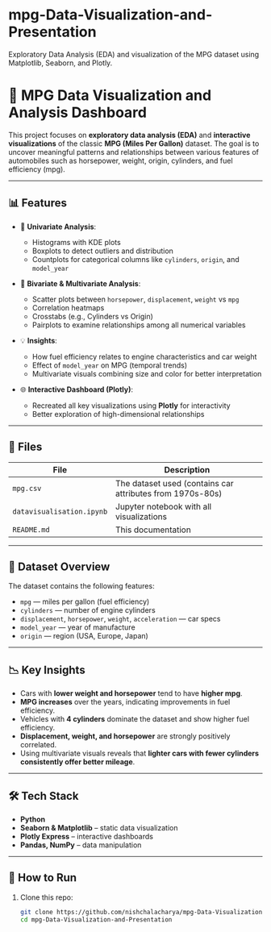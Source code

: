 # mpg-Data-Visualization-and-Presentation
Exploratory Data Analysis (EDA) and visualization of the MPG  dataset using Matplotlib, Seaborn, and Plotly.


# 🚗 MPG Data Visualization and Analysis Dashboard

This project focuses on **exploratory data analysis (EDA)** and **interactive visualizations** of the classic **MPG (Miles Per Gallon)** dataset. The goal is to uncover meaningful patterns and relationships between various features of automobiles such as horsepower, weight, origin, cylinders, and fuel efficiency (mpg).

---

## 📊 Features

- 📌 **Univariate Analysis**: 
  - Histograms with KDE plots
  - Boxplots to detect outliers and distribution
  - Countplots for categorical columns like `cylinders`, `origin`, and `model_year`

- 🔁 **Bivariate & Multivariate Analysis**:  
  - Scatter plots between `horsepower`, `displacement`, `weight` vs `mpg`
  - Correlation heatmaps
  - Crosstabs (e.g., Cylinders vs Origin)
  - Pairplots to examine relationships among all numerical variables

- 💡 **Insights**:  
  - How fuel efficiency relates to engine characteristics and car weight  
  - Effect of `model_year` on MPG (temporal trends)
  - Multivariate visuals combining size and color for better interpretation

- 🌐 **Interactive Dashboard (Plotly)**:  
  - Recreated all key visualizations using **Plotly** for interactivity
  - Better exploration of high-dimensional relationships

---

## 📁 Files

| File | Description |
|------|-------------|
| `mpg.csv` | The dataset used (contains car attributes from 1970s-80s) |
| `datavisualisation.ipynb` | Jupyter notebook with all visualizations |
| `README.md` | This documentation |

---

## 📌 Dataset Overview

The dataset contains the following features:

- `mpg` — miles per gallon (fuel efficiency)
- `cylinders` — number of engine cylinders
- `displacement`, `horsepower`, `weight`, `acceleration` — car specs
- `model_year` — year of manufacture
- `origin` — region (USA, Europe, Japan)

---

## 📉 Key Insights

- Cars with **lower weight and horsepower** tend to have **higher mpg**.
- **MPG increases** over the years, indicating improvements in fuel efficiency.
- Vehicles with **4 cylinders** dominate the dataset and show higher fuel efficiency.
- **Displacement, weight, and horsepower** are strongly positively correlated.
- Using multivariate visuals reveals that **lighter cars with fewer cylinders consistently offer better mileage**.

---

## 🛠️ Tech Stack

- **Python**
- **Seaborn & Matplotlib** – static data visualization
- **Plotly Express** – interactive dashboards
- **Pandas, NumPy** – data manipulation

---

## 🚀 How to Run

1. Clone this repo:
   ```bash
   git clone https://github.com/nishchalacharya/mpg-Data-Visualization-and-Presentation.git
   cd mpg-Data-Visualization-and-Presentation
